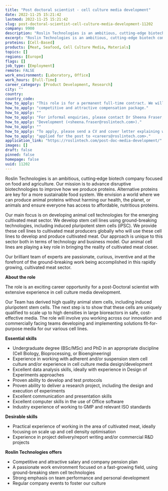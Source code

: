 ```yaml
---
title: "Post doctoral scientist - cell culture media development"
date: 2022-11-25 15:21:42
lastmod: 2022-11-25 15:21:42
slug: post-doctoral-scientist-cell-culture-media-development-11202
company: 9900
description: "Roslin Technologies is an ambitious, cutting‐edge biotech company focused on food and agriculture. Our mission is to advance disruptive biotechnologies to improve how we produce proteins. Alternative proteins are key for a more sustainable food system. We envision a world where we can produce animal proteins without harming our health, the planet, or animals and ensure everyone has access to affordable, nutritious proteins."
excerpt: "Roslin Technologies is an ambitious, cutting‐edge biotech company focused on food and agriculture. Our mission is to advance disruptive biotechnologies to improve how we produce proteins. Alternative proteins are key for a more sustainable food system. We envision a world where we can produce animal proteins without harming our health, the planet, or animals and ensure everyone has access to affordable, nutritious proteins."
proteins: [Cell-Based]
products: [Meat, Seafood, Cell Culture Media, Materials]
topics: []
regions: [Europe]
flags: []
job_type: [Employment]
remote: FALSE
work_environment: [Laboratory, Office]
work_hours: [Full-Time]
career_category: [Product Development, Research]
city: ""
country: 
country_code: 
how_to_apply: "This role is for a permanent full-time contract. We will offer a"
how_to_apply: "competitive and attractive compensation package."
how_to_apply: ""
how_to_apply: "For informal enquiries, please contact Dr Sheena Fraser, VP Product"
how_to_apply: "Development (<sheena.fraser@roslintech.com>)."
how_to_apply: ""
how_to_apply: "To apply, please send a CV and cover letter explaining why you have"
how_to_apply: "applied for the post to <careers@roslintech.com>."
application_link: "https://roslintech.com/post-doc-media-development/"
images: []
draft: false
pinned: false
homepage: false
uuid: 11202
---
```

Roslin Technologies is an ambitious, cutting‐edge biotech company
focused on food and agriculture. Our mission is to advance disruptive
biotechnologies to improve how we produce proteins. Alternative proteins
are key for a more sustainable food system. We envision a world where we
can produce animal proteins without harming our health, the planet, or
animals and ensure everyone has access to affordable, nutritious
proteins.

Our main focus is on developing animal cell technologies for the
emerging cultivated meat sector. We develop stem cell lines using
ground-breaking technologies, including induced pluripotent stem cells
(iPSC). We provide these cell lines to cultivated meat producers
globally who will use these cell lines to develop and produce cultivated
meat. Our approach is unique to this sector both in terms of technology
and business model. Our animal cell lines are playing a key role in
bringing the reality of cultivated meat closer.

Our brilliant team of experts are passionate, curious, inventive and at
the forefront of the ground-breaking work being accomplished in this
rapidly growing, cultivated meat sector.

**About the role**

The role is an exciting career opportunity for a post-Doctoral scientist
with extensive experience in cell culture media development.

Our Team has derived high quality animal stem cells, including induced
pluripotent stem cells. The next step is to show that these cells are
uniquely qualified to scale up to high densities in large bioreactors in
safe, cost-effective media. The role will involve you working across our
innovation and commercially facing teams developing and implementing
solutions fit-for-purpose media for our various cell lines. 

**Essential skills**

-   Undergraduate degree (BSc/MSc) and PhD in an appropriate discipline
    (Cell Biology, Bioprocessing, or Bioengineering)
-   Experience in working with adherent and/or suspension stem cell
    culture and/or experience in cell culture media design/development 
-   Excellent data analysis skills, ideally with experience in Design of
    Experiments approaches
-   Proven ability to develop and test protocols 
-   Proven ability to deliver a research project, including the design
    and execution of experiments
-   Excellent communication and presentation skills 
-   Excellent computer skills in the use of Office software
-   Industry experience of working to GMP and relevant ISO standards

**Desirable skills**

-   Practical experience of working in the area of cultivated meat,
    ideally focusing on scale up and cell density optimisation
-   Experience in project delivery/report writing and/or commercial R&D
    projects

**Roslin Technologies offers**

-   Competitive and attractive salary and company pension plan 
-   A passionate work environment focused on a fast-growing field, using
    ground-breaking stem cell technologies 
-   Strong emphasis on team performance and personal development 
-   Regular company events to foster our culture
